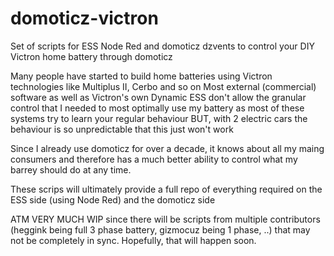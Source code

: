 # domoticz-victron
Set of scripts for ESS Node Red and domoticz dzvents to control your DIY Victron home battery through domoticz

Many people have started to build home batteries using Victron technologies like Multiplus II, Cerbo and so on
Most external (commercial) software as well as Victron's own Dynamic ESS don't allow the granular control that I needed
to most optimally use my battery as most of these systems try to learn your regular behaviour BUT, with 2 electric cars
the behaviour is so unpredictable that this just won't work

Since I already use domoticz for over a decade, it knows about all my maing consumers and therefore has a much better
ability to control what my barrey should do at any time.

These scrips will ultimately provide a full repo of everything required on the ESS side (using Node Red) and the domoticz side

ATM VERY MUCH WIP since there will be scripts from multiple contributors (heggink being full 3 phase battery, gizmocuz being 1 phase, ..) that may not be completely in sync. 
Hopefully, that will happen soon.
